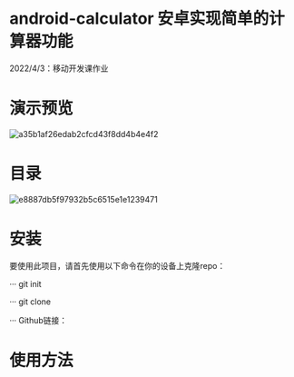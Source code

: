# android-calculator 安卓实现简单的计算器功能
2022/4/3：移动开发课作业

# 演示预览
  ![a35b1af26edab2cfcd43f8dd4b4e4f2](https://user-images.githubusercontent.com/68725610/161417083-e9aa6ce7-8148-4c4c-b34e-f09e8e957a7c.png)

# 目录
  ![e8887db5f97932b5c6515e1e1239471](https://user-images.githubusercontent.com/68725610/161417110-3d71254e-4198-4d28-b541-5f555b516d4a.png)

# 安装
  要使用此项目，请首先使用以下命令在你的设备上克隆repo：

  ···
  git init

  ···
  git clone 
  
  ···
  Github链接：
# 使用方法
